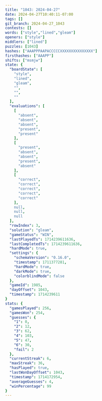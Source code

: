 ```yaml
---
title: "1043: 2024-04-27"
date: 2024-04-27T10:40:11-07:00
tags: []
git_branch: 2024-04-27_1043
contests: []
words: ["style","lined","gleam"]
openers: ["style"]
middlers: ["lined"]
puzzles: [1043]
hashes: ["AAAPPPAAPACCCCCXXXXXXXXXXXXXXX"]
firsthashes: ["AAAPP"]
shifts: ["msmjw"]
state: {
  "boardState": [
    "style",
    "lined",
    "gleam",
    "",
    "",
    ""
  ],
  "evaluations": [
    [
      "absent",
      "absent",
      "absent",
      "present",
      "present"
    ],
    [
      "present",
      "absent",
      "absent",
      "present",
      "absent"
    ],
    [
      "correct",
      "correct",
      "correct",
      "correct",
      "correct"
    ],
    null,
    null,
    null
  ],
  "rowIndex": 3,
  "solution": "gleam",
  "gameStatus": "WIN",
  "lastPlayedTs": 1714239611636,
  "lastCompletedTs": 1714239611636,
  "hardMode": true,
  "settings": {
    "schemaVersion": "0.16.0",
    "timestamp": 1711377281,
    "hardMode": true,
    "darkMode": true,
    "colorblindMode": false
  },
  "gameId": 1985,
  "dayOffset": 1043,
  "timestamp": 1714239611
}
stats: {
  "gamesPlayed": 256,
  "gamesWon": 254,
  "guesses": {
    "1": 0,
    "2": 12,
    "3": 62,
    "4": 103,
    "5": 47,
    "6": 30,
    "fail": 2
  },
  "currentStreak": 6,
  "maxStreak": 36,
  "hasPlayed": true,
  "lastWonDayOffset": 1043,
  "timestamp": 1714172954,
  "averageGuesses": 4,
  "winPercentage": 99
}
---
```

<!-- more -->
